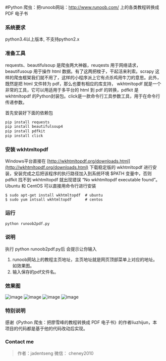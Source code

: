 #Python 爬虫：把runoob网站：http://www.runoob.com/ 上的各类教程转换成 PDF 电子书

### 系统要求
python3.4以上版本, 不支持python2.x


### 准备工具

requests、beautifulsoup 是爬虫两大神器，reuqests 用于网络请求，beautifusoup 用于操作 html 数据。有了这两把梭子，干起活来利索。scrapy 这样的爬虫框架我们就不用了，这样的小程序派上它有点杀鸡用牛刀的意思。此外，既然是把 html 文件转为 pdf，那么也要有相应的库支持， wkhtmltopdf 就是一个非常的工具，它可以用适用于多平台的 html 到 pdf 的转换，pdfkit 是 wkhtmltopdf 的Python封装包。click是一款命令行工具参数工具，用于在命令行传递参数。

首先安装好下面的依赖包

```python
pip install requests
pip install beautifulsoup4
pip install pdfkit
pip install click
```

### 安装 wkhtmltopdf
Windows平台直接在 [http://wkhtmltopdf.org/downloads.html](http://wkhtmltopdf.org/downloads.html) 下载稳定版的 wkhtmltopdf 进行安装，安装完成之后把该程序的执行路径加入到系统环境 $PATH 变量中，否则 pdfkit 找不到 wkhtmltopdf 就出现错误 “No wkhtmltopdf executable found”。Ubuntu 和 CentOS 可以直接用命令行进行安装

```shell
$ sudo apt-get install wkhtmltopdf  # ubuntu
$ sudo yum intsall wkhtmltopdf      # centos
```

### 运行
```python
python runoob2pdf.py
```

### 说明
执行 python runoob2pdf.py后
会提示让你输入
1. runoob网站上的教程主页地址，主页地址就是网页顶部菜单上对应的地址。
   如效果图。
2. 输入保存的pdf文件名。

### 效果图
![image](./runoob2pdf.jpg)
![image](./runoob2pdf_1.jpg)
![image](./runoob2pdf_2.jpg)
![image](./runoob2pdf_3.jpg)

### 特别说明
感谢《Python 爬虫：把廖雪峰的教程转换成 PDF 电子书》的作者liuzhijun，本项目的代码都是基于他的代码改动后实现。

### Contact me
>作者：jadentseng 
>微信： cheney2010  


